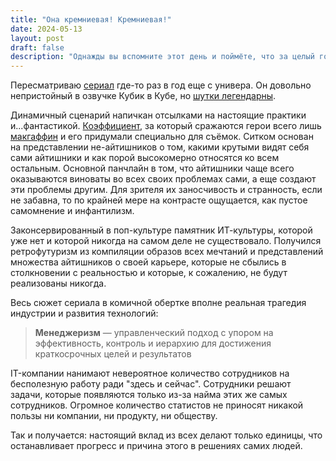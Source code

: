 ```yaml
---
title: "Она кремниевая! Кремниевая!"
date: 2024-05-13
layout: post
draft: false
description: "Однажды вы вспомните этот день и поймёте, что за целый год не выпустили ничего осязаемого "
---
```


Пересматриваю [сериал](https://www.kinopoisk.ru/series/723959/?utm_referrer=www.google.com) где-то раз в год еще с универа. Он довольно непристойный в озвучке Кубик в Кубе, но [шутки легендарны](https://youtu.be/0SmYAymuiic?si=hTC7-qHN9l-f6uuy).

Динамичный сценарий напичкан отсылками на настоящие практики и...фантастикой. [Коэффициент](https://devby.io/news/CV-compression), за который сражаются герои всего лишь [макгаффин](https://ru.wikipedia.org/wiki/%D0%9C%D0%B0%D0%BA%D0%B3%D0%B0%D1%84%D1%84%D0%B8%D0%BD) и его придумали специально для съёмок.
Ситком основан на представлении не-айтишников о том, какими крутыми видят себя сами айтишники и как порой высокомерно относятся ко всем остальным. Основной панчлайн в том, что айтишники чаще всего оказываются виноваты во всех своих проблемах сами, а еще создают эти проблемы другим.
Для зрителя их заносчивость и странность, если не забавна, то по крайней мере на контрасте ощущается, как пустое самомнение и инфантилизм.

Законсервированный в поп-культуре памятник ИТ-культуры, которой уже нет и которой никогда на самом деле не существовало. Получился ретрофутуризм из компиляции образов всех мечтаний и представлений множества айтишников о своей карьере, которые не сбылись в столкновении с реальностью и которые, к сожалению, не будут реализованы никогда.

Весь сюжет сериала в комичной обертке вполне реальная трагедия индустрии и развития технологий:

> **Менеджеризм** —  управленческий подход с упором на эффективность, контроль и иерархию для достижения краткосрочных целей и результатов

IT-компании нанимают невероятное количество сотрудников на бесполезную работу ради "здесь и сейчас". Сотрудники решают задачи, которые появляются только из-за найма этих же самых сотрудников. Огромное количество статистов не приносят никакой пользы ни компании, ни продукту, ни обществу. 

Так и получается: настоящий вклад из всех делают только единицы, что останавливает прогресс и причина этого в решениях самих людей.
